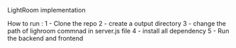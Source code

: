 LightRoom implementation

How to run :
1 - Clone the repo 
2 - create a output directory 
3 - change the path of lighroom commnad in server.js file 
4 - install all dependency 
5 - Run the backend and frontend
